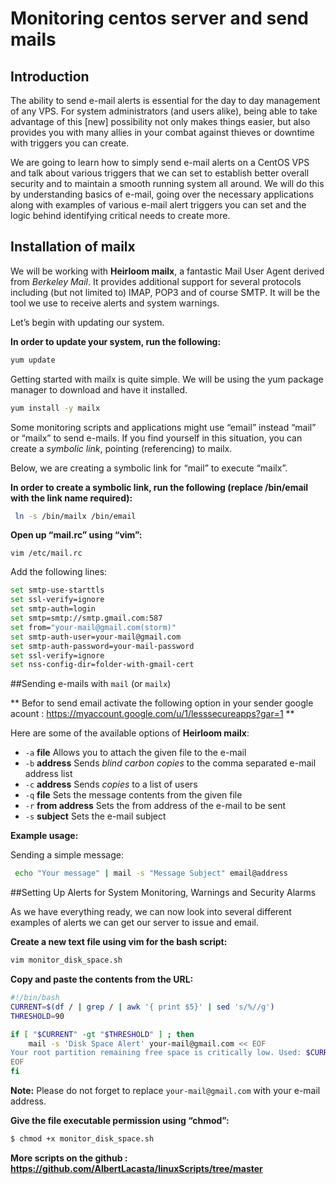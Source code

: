 # Monitoring centos server and send mails

## Introduction

The ability to send e-mail alerts is essential for the day to day management of any VPS. For system administrators (and users alike), being able to take advantage of this [new] possibility not only makes things easier, but also provides you with many allies in your combat against thieves or downtime with triggers you can create.

We are going to learn how to simply send e-mail alerts on a CentOS VPS and talk about various triggers that we can set to establish better overall security and to maintain a smooth running system all around. We will do this by understanding basics of e-mail, going over the necessary applications along with examples of various e-mail alert triggers you can set and the logic behind identifying critical needs to create more.

## Installation of mailx

We will be working with **Heirloom mailx**, a fantastic Mail User Agent derived from *Berkeley Mail*. It provides additional support for several protocols including (but not limited to) IMAP, POP3 and of course SMTP. It will be the tool we use to receive alerts and system warnings.

Let’s begin with updating our system.

**In order to update your system, run the following:**

```bash
yum update
```

Getting started with mailx is quite simple. We will be using the yum package manager to download and have it installed.

```bash
yum install -y mailx
```

Some monitoring scripts and applications might use “email” instead “mail” or “mailx” to send e-mails. If you find yourself in this situation, you can create a *symbolic link*, pointing (referencing) to mailx.

Below, we are creating a symbolic link for “mail” to execute “mailx”.

**In order to create a symbolic link, run the following (replace /bin/email with the link name required):**

```bash
 ln -s /bin/mailx /bin/email
```

**Open up “mail.rc” using “vim”:**

```
vim /etc/mail.rc
```

Add the following lines:

```bash
set smtp-use-starttls
set ssl-verify=ignore
set smtp-auth=login
set smtp=smtp://smtp.gmail.com:587
set from="your-mail@gmail.com(storm)"
set smtp-auth-user=your-mail@gmail.com
set smtp-auth-password=your-mail-password
set ssl-verify=ignore
set nss-config-dir=folder-with-gmail-cert

```

##Sending e-mails with `mail` (or `mailx`)

** Befor to send email activate the following option in your sender google acount : https://myaccount.google.com/u/1/lesssecureapps?gar=1 **

Here are some of the available options of **Heirloom mailx**:

- `-a` **file** Allows you to attach the given file to the e-mail
- `-b` **address** Sends *blind carbon copies* to the comma separated e-mail address list
- `-c` **address** Sends *copies* to a list of users
- `-q` **file** Sets the message contents from the given file
- `-r` **from address** Sets the from address of the e-mail to be sent
- `-s` **subject** Sets the e-mail subject

**Example usage:**

Sending a simple message:

```bash
 echo "Your message" | mail -s "Message Subject" email@address
```

##Setting Up Alerts for System Monitoring, Warnings and Security Alarms

As we have everything ready, we can now look into several different examples of alerts we can get our server to issue and email.

**Create a new text file using vim for the bash script:**

```bash
vim monitor_disk_space.sh
```

**Copy and paste the contents from the URL:**

```bash
#!/bin/bash
CURRENT=$(df / | grep / | awk '{ print $5}' | sed 's/%//g')
THRESHOLD=90

if [ "$CURRENT" -gt "$THRESHOLD" ] ; then
    mail -s 'Disk Space Alert' your-mail@gmail.com << EOF
Your root partition remaining free space is critically low. Used: $CURRENT%
EOF
fi
```

**Note:** Please do not forget to replace `your-mail@gmail.com` with your e-mail address.

**Give the file executable permission using “chmod”:**

```bash
$ chmod +x monitor_disk_space.sh
```



**More scripts on the github : <https://github.com/AlbertLacasta/linuxScripts/tree/master>**
